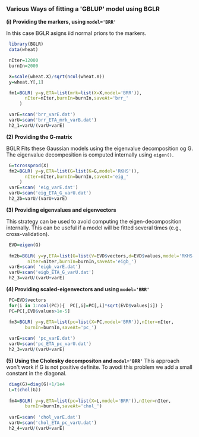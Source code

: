 
### Various Ways of fitting a 'GBLUP' model using BGLR

**(i) Providing the markers, using `model='BRR'`**

In this case BGLR asigns iid normal priors to the markers.

``` R
 library(BGLR)
 data(wheat)

 nIter=12000
 burnIn=2000

 X=scale(wheat.X)/sqrt(ncol(wheat.X))
 y=wheat.Y[,1]

 fm1=BGLR( y=y,ETA=list(mrk=list(X=X,model='BRR')),
	   nIter=nIter,burnIn=burnIn,saveAt='brr_'
 	 )

 varE=scan('brr_varE.dat')
 varU=scan('brr_ETA_mrk_varB.dat')
 h2_1=varU/(varU+varE)
```

**(2) Providing the G-matrix**

BGLR Fits these Gaussian models using the eigenvalue decomposition og G. The eigenvalue decomposition is computed internally using 
`eigen()`.

```R
 G=tcrossprod(X)
 fm2=BGLR( y=y,ETA=list(G=list(K=G,model='RKHS')),
	   nIter=nIter,burnIn=burnIn,saveAt='eig_'
	 )
 varE=scan( 'eig_varE.dat')
 varU=scan('eig_ETA_G_varU.dat')
 h2_2b=varU/(varU+varE)
```
**(3) Providing eigenvalues and eigenvectors**

This strategy can be used to avoid computing the eigen-decomposition internally. This can be useful if a model will be fitted several times (e.g., cross-validation).

```R
 EVD=eigen(G)
 
 fm2b=BGLR( y=y,ETA=list(G=list(V=EVD$vectors,d=EVD$values,model='RKHS')),
	    nIter=nIter,burnIn=burnIn,saveAt='eigb_')
 varE=scan( 'eigb_varE.dat')
 varU=scan('eigb_ETA_G_varU.dat')
 h2_3=varU/(varU+varE)
```

**(4) Providing scaled-eigenvectors and using `model='BRR'`**

```R
 PC=EVD$vectors
 for(i in 1:ncol(PC)){  PC[,i]=PC[,i]*sqrt(EVD$values[i]) }
 PC=PC[,EVD$values>1e-5]

 fm3=BGLR( y=y,ETA=list(pc=list(X=PC,model='BRR')),nIter=nIter,
	   burnIn=burnIn,saveAt='pc_')
			
 varE=scan( 'pc_varE.dat')
 varU=scan('pc_ETA_pc_varU.dat')
 h2_3=varU/(varU+varE)
```


**(5) Using the Cholesky decompositon and `model='BRR'`**
  This approach won't work if G is not positive definite. To avodi this problem we add a small constant in the diagonal.
  
```R
 diag(G)=diag(G)+1/1e4
 L=t(chol(G)) 
 
 fm4=BGLR( y=y,ETA=list(pc=list(X=L,model='BRR')),nIter=nIter,
	   burnIn=burnIn,saveAt='chol_')
			
 varE=scan( 'chol_varE.dat')
 varU=scan('chol_ETA_pc_varU.dat')
 h2_4=varU/(varU+varE)
```
